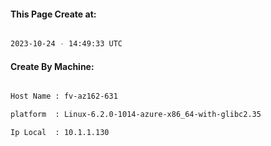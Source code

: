 
   
#### This Page Create at:

```bash

2023-10-24 - 14:49:33 UTC

```

#### Create By Machine:

```bash

Host Name : fv-az162-631

platform  : Linux-6.2.0-1014-azure-x86_64-with-glibc2.35

Ip Local  : 10.1.1.130

```

